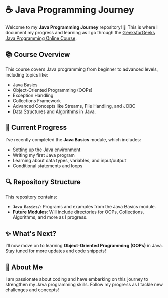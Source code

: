 

# ☕ Java Programming Journey

Welcome to my **Java Programming Journey** repository! 🎉 This is where I document my progress and learning as I go through the [GeeksforGeeks Java Programming Online Course](https://www.geeksforgeeks.org/courses/java-online-course-complete-beginner-to-advanced).

## 📚 Course Overview  
This course covers Java programming from beginner to advanced levels, including topics like:  
- Java Basics  
- Object-Oriented Programming (OOPs)  
- Exception Handling  
- Collections Framework  
- Advanced Concepts like Streams, File Handling, and JDBC  
- Data Structures and Algorithms in Java.  

## 🏁 Current Progress  
I've recently completed the **Java Basics** module, which includes:  
- Setting up the Java environment  
- Writing my first Java program  
- Learning about data types, variables, and input/output  
- Conditional statements and loops  

## 🔍 Repository Structure  
This repository contains:  
- **`Java_Basics/`**: Programs and examples from the Java Basics module.  
- **Future Modules**: Will include directories for OOPs, Collections, Algorithms, and more as I progress.  
 

## ✨ What's Next?  
I’ll now move on to learning **Object-Oriented Programming (OOPs)** in Java. Stay tuned for more updates and code snippets!

## 🚀 About Me  
I am passionate about coding and have embarking on this journey to strengthen my Java programming skills. Follow my progress as I tackle new challenges and concepts!  

